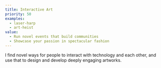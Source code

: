 ```yaml
---
title: Interactive Art
priority: 50
examples:
  - laser-harp
  - art-heist
value:
  - Run novel events that build communities
  - Showcase your passion in spectacular fashion
---
```

I find novel ways for people to interact with technology and each other, and use that to design and develop deeply engaging artworks.
